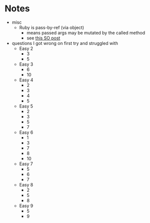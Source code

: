# Notes

- misc
  - Ruby is pass-by-ref (via object)
    - means passed args may be mutated by the called method
    - see [this SO post](https://stackoverflow.com/questions/1872110/is-ruby-pass-by-reference-or-by-value)
- questions I got wrong on first try and struggled with
  - Easy 2
    - 3
    - 5
  - Easy 3
    - 6
    - 10
  - Easy 4
    - 2
    - 3
    - 4
    - 5
  - Easy 5
    - 2
    - 3
    - 5
    - 7
  - Easy 6
    - 1
    - 3
    - 7
    - 8
    - 10
  - Easy 7
    - 5
    - 6
    - 7
  - Easy 8
    - 2
    - 5
    - 8
  - Easy 9
    - 5
    - 9
